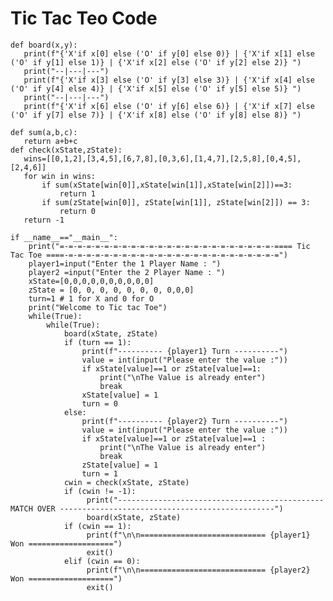 # Tic Tac Teo Code
                           
    def board(x,y):
       print(f"{'X'if x[0] else ('O' if y[0] else 0)} | {'X'if x[1] else ('O' if y[1] else 1)} | {'X'if x[2] else ('O' if y[2] else 2)} ")
       print("--|---|---")
       print(f"{'X'if x[3] else ('O' if y[3] else 3)} | {'X'if x[4] else ('O' if y[4] else 4)} | {'X'if x[5] else ('O' if y[5] else 5)} ")
       print("--|---|---")
       print(f"{'X'if x[6] else ('O' if y[6] else 6)} | {'X'if x[7] else ('O' if y[7] else 7)} | {'X'if x[8] else ('O' if y[8] else 8)} ")

    def sum(a,b,c):
       return a+b+c
    def check(xState,zState):
       wins=[[0,1,2],[3,4,5],[6,7,8],[0,3,6],[1,4,7],[2,5,8],[0,4,5],[2,4,6]]
       for win in wins:
           if sum(xState[win[0]],xState[win[1]],xState[win[2]])==3:
               return 1
           if sum(zState[win[0]], zState[win[1]], zState[win[2]]) == 3:
               return 0
       return -1

    if __name__=="__main__":
        print("=-=-=-=-=-=-=-=-=-=-=-=-=-=-=-=-=-=-=-=-=-=-=-=-==== Tic Tac Toe ====-=-=-=-=-=-=-=-=-=-=-=-=-=-=-=-=-=-=-=-=-=-=-=-=")
        player1=input("Enter the 1 Player Name : ")
        player2 =input("Enter the 2 Player Name : ")
        xState=[0,0,0,0,0,0,0,0,0,0]
        zState = [0, 0, 0, 0, 0, 0, 0, 0,0,0]
        turn=1 # 1 for X and 0 for O
        print("Welcome to Tic tac Toe")
        while(True):
            while(True):
                board(xState, zState)
                if (turn == 1):
                    print(f"---------- {player1} Turn ----------")
                    value = int(input("Please enter the value :"))
                    if xState[value]==1 or zState[value]==1:
                        print("\nThe Value is already enter")
                        break
                    xState[value] = 1
                    turn = 0
                else:
                    print(f"---------- {player2} Turn ----------")
                    value = int(input("Please enter the value :"))
                    if xState[value]==1 or zState[value]==1 :
                        print("\nThe Value is already enter")
                        break
                    zState[value] = 1
                    turn = 1
                cwin = check(xState, zState)
                if (cwin != -1):
                     print("---------------------------------------------- MATCH OVER ------------------------------------------------")
                     board(xState, zState)
                if (cwin == 1):
                     print(f"\n\n============================ {player1} Won ===================")
                     exit()
                elif (cwin == 0):
                     print(f"\n\n============================ {player2} Won ===================")
                     exit()

